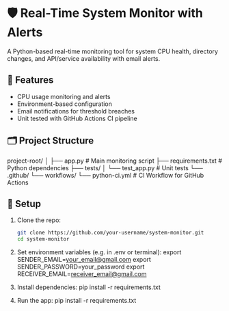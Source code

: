 # 🛡️ Real-Time System Monitor with Alerts

A Python-based real-time monitoring tool for system CPU health, directory changes, and API/service availability with email alerts.

## 🚀 Features

- CPU usage monitoring and alerts
- Environment-based configuration
- Email notifications for threshold breaches
- Unit tested with GitHub Actions CI pipeline

## 🗂️ Project Structure

project-root/
│
├── app.py # Main monitoring script
├── requirements.txt # Python dependencies
├── tests/
│ └── test_app.py # Unit tests
└── .github/
└── workflows/
└── python-ci.yml # CI Workflow for GitHub Actions


## 🔧 Setup

1. Clone the repo:
   ```bash
   git clone https://github.com/your-username/system-monitor.git
   cd system-monitor

2. Set environment variables (e.g. in .env or terminal):
export SENDER_EMAIL=your_email@gmail.com
export SENDER_PASSWORD=your_password
export RECEIVER_EMAIL=receiver_email@gmail.com

3. Install dependencies:
pip install -r requirements.txt

4. Run the app:
pip install -r requirements.txt
